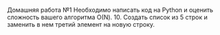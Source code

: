   Домашняя работа №1
    Необходимо написать код на Python и оценить сложность вашего алгоритма О(N).
    10. Создать список из 5 строк и заменить в нем третий элемент на новую строку.
